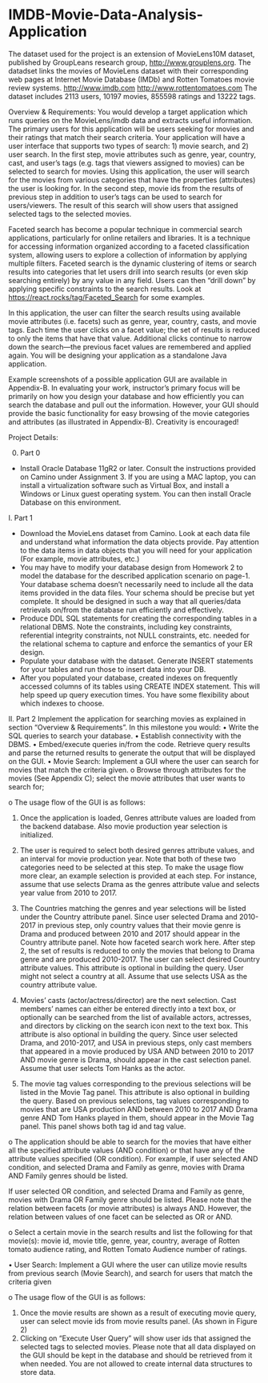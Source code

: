 # IMDB-Movie-Data-Analysis-Application

The dataset used for the project is an extension of MovieLens10M dataset, published by GroupLeans research group, http://www.grouplens.org. The datadset links the movies of MovieLens dataset with their corresponding web pages at Internet Movie Database (IMDb) and Rotten Tomatoes movie review systems.
http://www.imdb.com
http://www.rottentomatoes.com
The dataset includes 2113 users, 10197 movies, 855598 ratings and 13222 tags.

Overview & Requirements:
You would develop a target application which runs queries on the MovieLens/imdb data and extracts useful information. The primary users for this application will be users seeking for movies and their ratings that match their search criteria. Your application will have a user interface that supports two types of search: 1) movie search, and 2) user search. In the first step, movie attributes such as genre, year, country, cast, and user’s tags (e.g. tags that viewers assigned to movies) can be selected to search for movies. Using this application, the user will search for the movies from various categories that have the properties (attributes) the user is looking for. In the second step, movie ids from the results of previous step in addition to user’s tags can be used to search for users/viewers. The result of this search will show users that assigned selected tags to the selected movies.

Faceted search has become a popular technique in commercial search applications, particularly for online retailers and libraries. It is a technique for accessing information organized according to a faceted classification system, allowing users to explore a collection of information by applying multiple filters. Faceted search is the dynamic clustering of items or search results into categories that let users drill into search results (or even skip searching entirely) by any value in any field. Users can then “drill down” by applying specific constraints to the search results. Look at https://react.rocks/tag/Faceted_Search for some examples.

In this application, the user can filter the search results using available movie attributes (i.e. facets) such as genre, year, country, casts, and movie tags. Each time the user clicks on a facet value; the set of results is reduced to only the items that have that value. Additional clicks continue to narrow down the search—the previous facet values are remembered and applied again.
You will be designing your application as a standalone Java application.

Example screenshots of a possible application GUI are available in Appendix-B. In evaluating your work, instructor’s primary focus will be primarily on how you design your database and how efficiently you can search the database and pull out the information. However, your GUI should provide the basic functionality for easy browsing of the movie categories and attributes (as illustrated in Appendix-B). Creativity is encouraged!


Project Details:

0. Part 0
- Install Oracle Database 11gR2 or later. Consult the instructions provided on Camino under Assignment 3. If you are using a MAC laptop, you can install a virtualization software such as Virtual Box, and install a Windows or Linux guest operating system. You can then install Oracle Database on this environment.

I. Part 1
- Download the MovieLens dataset from Camino. Look at each data file and understand what information the data objects provide. Pay attention to the data items in data objects that you will need for your application (For example, movie attributes, etc.)
- You may have to modify your database design from Homework 2 to model the database for the described application scenario on page-1. Your database schema doesn’t necessarily need to include all the data items provided in the data files. Your schema should be precise but yet complete. It should be designed in such a way that all queries/data retrievals on/from the database run efficiently and effectively.
- Produce DDL SQL statements for creating the corresponding tables in a relational DBMS. Note the constraints, including key constraints, referential integrity constraints, not NULL constraints, etc. needed for the relational schema to capture and enforce the semantics of your ER design.
- Populate your database with the dataset. Generate INSERT statements for your tables and run those to insert data into your DB.
- After you populated your database, created indexes on frequently accessed columns of its tables using CREATE INDEX statement. This will help speed up query execution times. You have some flexibility about which indexes to choose.

II. Part 2
Implement the application for searching movies as explained in section “Overview & Requirements”. In this milestone you would:
• Write the SQL queries to search your database.
• Establish connectivity with the DBMS.
• Embed/execute queries in/from the code. Retrieve query results and parse the returned results to generate the output that will be displayed on the GUI.
• Movie Search: Implement a GUI where the user can search for movies that match the criteria given.
o Browse through attributes for the movies (See Appendix C); select the movie attributes that user wants to search for;

o The usage flow of the GUI is as follows:
1) Once the application is loaded, Genres attribute values are loaded from the backend database. Also movie production year selection is initialized.

2) The user is required to select both desired genres attribute values, and an interval for movie production year. Note that both of these two categories need to be selected at this step. To make the usage flow more clear, an example selection is provided at each step. For instance, assume that use selects Drama as the genres attribute value and selects year value from 2010 to 2017.

3) The Countries matching the genres and year selections will be listed under the Country attribute panel. Since user selected Drama and 2010-2017 in previous step, only country values that their movie genre is Drama and produced between 2010 and 2017 should appear in the Country attribute panel. Note how faceted search work here. After step 2, the set of results is reduced to only the movies that belong to Drama genre and are produced 2010-2017. The user can select desired Country attribute values. This attribute is optional in building the query. User might not select a country at all. Assume that use selects USA as the country attribute value.

4) Movies’ casts (actor/actress/director) are the next selection. Cast members’ names can either be entered directly into a text box, or optionally can be searched from the list of available actors, actresses, and directors by clicking on the search icon next to the text box.
This attribute is also optional in building the query. Since user selected Drama, and 2010-2017, and USA in previous steps, only cast members that appeared in a movie produced by USA AND between 2010 to 2017 AND movie genre is Drama, should appear in the cast selection panel. Assume that user selects Tom Hanks as the actor.

5) The movie tag values corresponding to the previous selections will be listed in the Movie Tag panel. This attribute is also optional in building the query. Based on previous selections, tag values corresponding to movies that are USA production AND between 2010 to 2017 AND Drama genre AND Tom Hanks played in them, should appear in the Movie Tag panel. This panel shows both tag id and tag value.

o The application should be able to search for the movies that have either all the specified attribute values (AND condition) or that have any of the attribute values specified (OR condition).
For example, if user selected AND condition, and selected Drama and Family as genre, movies with Drama AND Family genres should be listed.

If user selected OR condition, and selected Drama and Family as genre, movies with Drama OR Family genre should be listed.
Please note that the relation between facets (or movie attributes) is always AND. However, the relation between values of one facet can be selected as OR or AND.

o Select a certain movie in the search results and list the following for that movie(s): movie id, movie title, genre, year, country, average of Rotten tomato audience rating, and Rotten Tomato Audience number of ratings.

• User Search: Implement a GUI where the user can utilize movie results from previous search (Movie Search), and search for users that match the criteria given

o The usage flow of the GUI is as follows:
1) Once the movie results are shown as a result of executing movie query, user can select movie ids from movie results panel. (As shown in Figure 2)
2) Clicking on “Execute User Query” will show user ids that assigned the selected tags to selected movies.
Please note that all data displayed on the GUI should be kept in the database and should be retrieved from it when needed. You are not allowed to create internal data structures to store data.
